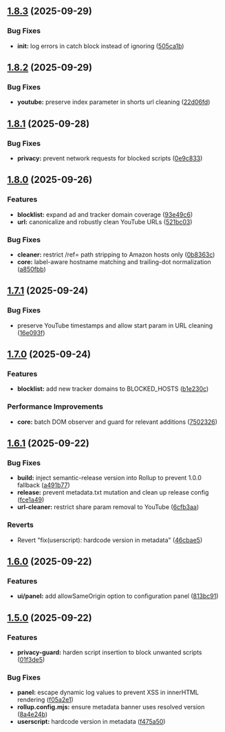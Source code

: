 ## [1.8.3](https://github.com/Aesthermortis/Privacy-Guard/compare/v1.8.2...v1.8.3) (2025-09-29)

### Bug Fixes

- **init:** log errors in catch block instead of ignoring ([505ca1b](https://github.com/Aesthermortis/Privacy-Guard/commit/505ca1b3bc1b4cf83fd1f31ff3b583b50a2d2fad))

## [1.8.2](https://github.com/Aesthermortis/Privacy-Guard/compare/v1.8.1...v1.8.2) (2025-09-29)

### Bug Fixes

- **youtube:** preserve index parameter in shorts url cleaning ([22d06fd](https://github.com/Aesthermortis/Privacy-Guard/commit/22d06fd004d1a3cd717389050b86a4e06e5a5c55))

## [1.8.1](https://github.com/Aesthermortis/Privacy-Guard/compare/v1.8.0...v1.8.1) (2025-09-28)

### Bug Fixes

- **privacy:** prevent network requests for blocked scripts ([0e9c833](https://github.com/Aesthermortis/Privacy-Guard/commit/0e9c833c926fe6c5200bd846f7e95877bef4f4ba))

## [1.8.0](https://github.com/Aesthermortis/Privacy-Guard/compare/v1.7.1...v1.8.0) (2025-09-26)

### Features

- **blocklist:** expand ad and tracker domain coverage ([93e49c6](https://github.com/Aesthermortis/Privacy-Guard/commit/93e49c69a0607caed8649e23844f772cbac0bc54))
- **url:** canonicalize and robustly clean YouTube URLs ([521bc03](https://github.com/Aesthermortis/Privacy-Guard/commit/521bc037c18636364fdf3571c05b6b963ca2f184))

### Bug Fixes

- **cleaner:** restrict /ref= path stripping to Amazon hosts only ([0b8363c](https://github.com/Aesthermortis/Privacy-Guard/commit/0b8363c0da3f56a8d57457a4117e874bf609f970))
- **core:** label-aware hostname matching and trailing-dot normalization ([a850fbb](https://github.com/Aesthermortis/Privacy-Guard/commit/a850fbbbb08ac2f6e36636251ff7fa62d638fdf9))

## [1.7.1](https://github.com/Aesthermortis/Privacy-Guard/compare/v1.7.0...v1.7.1) (2025-09-24)

### Bug Fixes

- preserve YouTube timestamps and allow start param in URL cleaning ([16e093f](https://github.com/Aesthermortis/Privacy-Guard/commit/16e093fc72af9013a093e33658e65dcea2495be0))

## [1.7.0](https://github.com/Aesthermortis/Privacy-Guard/compare/v1.6.1...v1.7.0) (2025-09-24)

### Features

- **blocklist:** add new tracker domains to BLOCKED_HOSTS ([b1e230c](https://github.com/Aesthermortis/Privacy-Guard/commit/b1e230cd92fb3f65ad32d32c17d373c45efcafd9))

### Performance Improvements

- **core:** batch DOM observer and guard for relevant additions ([7502326](https://github.com/Aesthermortis/Privacy-Guard/commit/7502326af435fdbe453f1a7d41b96b909a477fb6))

## [1.6.1](https://github.com/Aesthermortis/Privacy-Guard/compare/v1.6.0...v1.6.1) (2025-09-22)

### Bug Fixes

- **build:** inject semantic-release version into Rollup to prevent 1.0.0 fallback ([a491b77](https://github.com/Aesthermortis/Privacy-Guard/commit/a491b7764d9e689e4c8ddd82a42761a0e8746fa3))
- **release:** prevent metadata.txt mutation and clean up release config ([fce1a49](https://github.com/Aesthermortis/Privacy-Guard/commit/fce1a49359510f72195f87c10b5dbb653d0b791b))
- **url-cleaner:** restrict share param removal to YouTube ([6cfb3aa](https://github.com/Aesthermortis/Privacy-Guard/commit/6cfb3aac7c43ceaebc648876c52cbb298ce3f95a))

### Reverts

- Revert "fix(userscript): hardcode version in metadata" ([46cbae5](https://github.com/Aesthermortis/Privacy-Guard/commit/46cbae53da3f04d8a5f2a50847c76aabfa048e26))

## [1.6.0](https://github.com/Aesthermortis/Privacy-Guard/compare/v1.5.0...v1.6.0) (2025-09-22)

### Features

- **ui/panel:** add allowSameOrigin option to configuration panel ([813bc91](https://github.com/Aesthermortis/Privacy-Guard/commit/813bc91da147c222d091687754ec738325b83087))

## [1.5.0](https://github.com/Aesthermortis/Privacy-Guard/compare/v1.4.1...v1.5.0) (2025-09-22)

### Features

- **privacy-guard:** harden script insertion to block unwanted scripts ([01f3de5](https://github.com/Aesthermortis/Privacy-Guard/commit/01f3de549f567f15811374de6f245189ff26e4ff))

### Bug Fixes

- **panel:** escape dynamic log values to prevent XSS in innerHTML rendering ([f05a2e1](https://github.com/Aesthermortis/Privacy-Guard/commit/f05a2e1d80f26409662f0443470a75436162df33))
- **rollup.config.mjs:** ensure metadata banner uses resolved version ([8a4e24b](https://github.com/Aesthermortis/Privacy-Guard/commit/8a4e24b652c19327e63e231a5dccee0b2fc7dfc9))
- **userscript:** hardcode version in metadata ([f475a50](https://github.com/Aesthermortis/Privacy-Guard/commit/f475a507c7fa020c4ceed8435c6fcfad9b594323))
